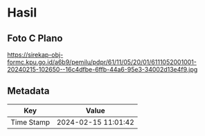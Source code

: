 # Hasil

## Foto C Plano

https://sirekap-obj-formc.kpu.go.id/a6b9/pemilu/pdpr/61/11/05/20/01/6111052001001-20240215-102650--16c4dfbe-6ffb-44a6-95e3-34002d13e4f9.jpg


## Metadata

| Key        | Value               |
| ---------- | ------------------- |
| Time Stamp | 2024-02-15 11:01:42 |



